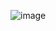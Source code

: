 ![image](https://user-images.githubusercontent.com/68467919/155150807-e7a2b9f0-fa80-4164-b65a-bfa9b4fc4761.png)
